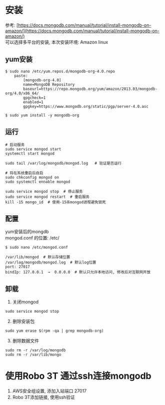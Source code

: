 # 安装

参考: [https://docs.mongodb.com/manual/tutorial/install-mongodb-on-amazon/](https://docs.mongodb.com/manual/tutorial/install-mongodb-on-amazon/)  
可以选择多平台的安装, 本次安装环境: Amazon linux

## yum安装

```
$ sudo nano /etc/yum.repos.d/mongodb-org-4.0.repo
    paste:
        [mongodb-org-4.0]
        name=MongoDB Repository
        baseurl=https://repo.mongodb.org/yum/amazon/2013.03/mongodb-org/4.0/x86_64/
        gpgcheck=1
        enabled=1
        gpgkey=https://www.mongodb.org/static/pgp/server-4.0.asc

$ sudo yum install -y mongodb-org
```

## 运行

```
# 启动服务
sudo service mongod start  
systemctl start mongod

sudo tail /var/log/mongodb/mongod.log   # 验证是否运行

# 将在系统重启后自启
sudo chkconfig mongod on
sudo systemctl ennable mongod

sudo service mongod stop  # 停止服务
sudo service mongod restart  # 重启服务
kill -15 mongo_id  # 使用-15杀mongod进程避免锁死
```

## 配置

yum安装后的mongdb  
mongod.conf 的位置: /etc/

```
$ sudo nano /etc/mongod.conf

/var/lib/mongod  # 默认存储位置
/var/log/mongodb/mongod.log  # 默认log位置
port: 27017
bindIp: 127.0.0.1  →  0.0.0.0  # 默认只允许本地访问, 修改后对互联网开放
```

## 卸载
1. 关闭mongod
```
sudo service mongod stop
```
2. 删除安装包
```
sudo yum erase $(rpm -qa | grep mongodb-org)
```
3. 删除数据文件
```
sudo rm -r /var/log/mongodb
sudo rm -r /var/lib/mongo
```

# 使用Robo 3T 通过ssh连接mongodb

1. AWS安全组设置, 添加入站端口 27017
2. Robo 3T添加链接, 使用ssh验证



